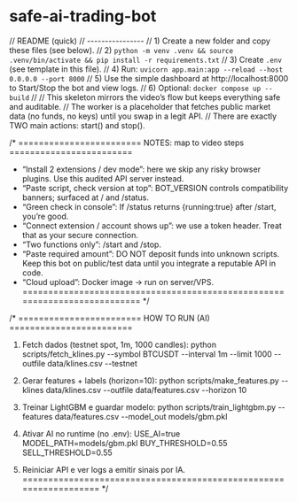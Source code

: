 # safe-ai-trading-bot

// README (quick)
// ----------------
// 1) Create a new folder and copy these files (see below). 
// 2) `python -m venv .venv && source .venv/bin/activate && pip install -r requirements.txt`
// 3) Create `.env` (see template in this file). 
// 4) Run: `uvicorn app.main:app --reload --host 0.0.0.0 --port 8000`
// 5) Use the simple dashboard at http://localhost:8000 to Start/Stop the bot and view logs.
// 6) Optional: `docker compose up --build`
//
// This skeleton mirrors the video’s flow but keeps everything safe and auditable. 
// The worker is a placeholder that fetches public market data (no funds, no keys) until you swap in a legit API.
// There are exactly TWO main actions: start() and stop().

/* ======================== NOTES: map to video steps ========================
- “Install 2 extensions / dev mode”: here we skip any risky browser plugins. Use this audited API server instead.
- “Paste script, check version at top”: BOT_VERSION controls compatibility banners; surfaced at / and /status.
- “Green check in console”: If /status returns {running:true} after /start, you’re good.
- “Connect extension / account shows up”: we use a token header. Treat that as your secure connection.
- “Two functions only”: /start and /stop.
- “Paste required amount”: DO NOT deposit funds into unknown scripts. Keep this bot on public/test data until you integrate a reputable API in code.
- “Cloud upload”: Docker image → run on server/VPS.
========================================================================== */

/* ======================== HOW TO RUN (AI) ========================
1) Fetch dados (testnet spot, 1m, 1000 candles):
   python scripts/fetch_klines.py --symbol BTCUSDT --interval 1m --limit 1000 --outfile data/klines.csv --testnet

2) Gerar features + labels (horizon=10):
   python scripts/make_features.py --klines data/klines.csv --outfile data/features.csv --horizon 10

3) Treinar LightGBM e guardar modelo:
   python scripts/train_lightgbm.py --features data/features.csv --model_out models/gbm.pkl

4) Ativar AI no runtime (no .env):
   USE_AI=true
   MODEL_PATH=models/gbm.pkl
   BUY_THRESHOLD=0.55
   SELL_THRESHOLD=0.55

5) Reiniciar API e ver logs a emitir sinais por IA.
================================================================== */
